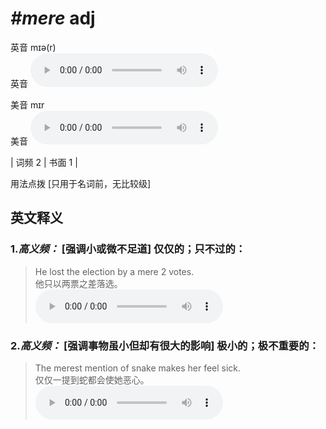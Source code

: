 # ***\#mere*** adj
英音 mɪə(r)  
英音
<audio src="./media/mere-B.aac" controls="controls"></audio>

美音 mɪr  
美音
<audio src="./media/mere.aac" controls="controls"></audio>



| 词频 2 | 书面 1 |  

用法点拨  [只用于名词前，无比较级]

英文释义
---
### 1.*高义频：* **[强调小或微不足道] 仅仅的；只不过的：**  

 > He lost the election by a mere 2 votes.  
 > 他只以两票之差落选。    
<audio src="./media/P277 mere1.aac" controls="controls"></audio>

### 2.*高义频：* **[强调事物虽小但却有很大的影响] 极小的；极不重要的：**  

 > The merest mention of snake makes her feel sick.  
 > 仅仅一提到蛇都会使她恶心。    
<audio src="./media/P277 mere2.aac" controls="controls"></audio>


